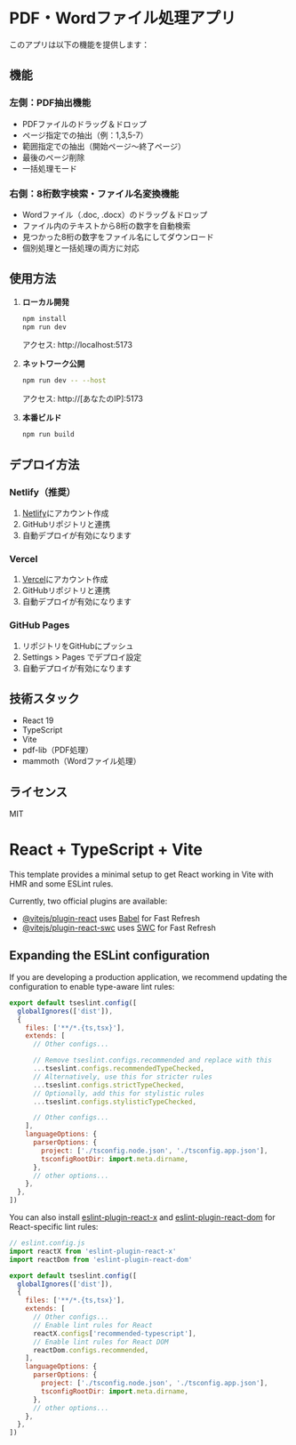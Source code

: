 # PDF・Wordファイル処理アプリ

このアプリは以下の機能を提供します：

## 機能

### 左側：PDF抽出機能
- PDFファイルのドラッグ＆ドロップ
- ページ指定での抽出（例：1,3,5-7）
- 範囲指定での抽出（開始ページ〜終了ページ）
- 最後のページ削除
- 一括処理モード

### 右側：8桁数字検索・ファイル名変換機能
- Wordファイル（.doc, .docx）のドラッグ＆ドロップ
- ファイル内のテキストから8桁の数字を自動検索
- 見つかった8桁の数字をファイル名にしてダウンロード
- 個別処理と一括処理の両方に対応

## 使用方法

1. **ローカル開発**
   ```bash
   npm install
   npm run dev
   ```
   アクセス: http://localhost:5173

2. **ネットワーク公開**
   ```bash
   npm run dev -- --host
   ```
   アクセス: http://[あなたのIP]:5173

3. **本番ビルド**
   ```bash
   npm run build
   ```

## デプロイ方法

### Netlify（推奨）
1. [Netlify](https://netlify.com)にアカウント作成
2. GitHubリポジトリと連携
3. 自動デプロイが有効になります

### Vercel
1. [Vercel](https://vercel.com)にアカウント作成
2. GitHubリポジトリと連携
3. 自動デプロイが有効になります

### GitHub Pages
1. リポジトリをGitHubにプッシュ
2. Settings > Pages でデプロイ設定
3. 自動デプロイが有効になります

## 技術スタック
- React 19
- TypeScript
- Vite
- pdf-lib（PDF処理）
- mammoth（Wordファイル処理）

## ライセンス
MIT

# React + TypeScript + Vite

This template provides a minimal setup to get React working in Vite with HMR and some ESLint rules.

Currently, two official plugins are available:

- [@vitejs/plugin-react](https://github.com/vitejs/vite-plugin-react/blob/main/packages/plugin-react) uses [Babel](https://babeljs.io/) for Fast Refresh
- [@vitejs/plugin-react-swc](https://github.com/vitejs/vite-plugin-react/blob/main/packages/plugin-react-swc) uses [SWC](https://swc.rs/) for Fast Refresh

## Expanding the ESLint configuration

If you are developing a production application, we recommend updating the configuration to enable type-aware lint rules:

```js
export default tseslint.config([
  globalIgnores(['dist']),
  {
    files: ['**/*.{ts,tsx}'],
    extends: [
      // Other configs...

      // Remove tseslint.configs.recommended and replace with this
      ...tseslint.configs.recommendedTypeChecked,
      // Alternatively, use this for stricter rules
      ...tseslint.configs.strictTypeChecked,
      // Optionally, add this for stylistic rules
      ...tseslint.configs.stylisticTypeChecked,

      // Other configs...
    ],
    languageOptions: {
      parserOptions: {
        project: ['./tsconfig.node.json', './tsconfig.app.json'],
        tsconfigRootDir: import.meta.dirname,
      },
      // other options...
    },
  },
])
```

You can also install [eslint-plugin-react-x](https://github.com/Rel1cx/eslint-react/tree/main/packages/plugins/eslint-plugin-react-x) and [eslint-plugin-react-dom](https://github.com/Rel1cx/eslint-react/tree/main/packages/plugins/eslint-plugin-react-dom) for React-specific lint rules:

```js
// eslint.config.js
import reactX from 'eslint-plugin-react-x'
import reactDom from 'eslint-plugin-react-dom'

export default tseslint.config([
  globalIgnores(['dist']),
  {
    files: ['**/*.{ts,tsx}'],
    extends: [
      // Other configs...
      // Enable lint rules for React
      reactX.configs['recommended-typescript'],
      // Enable lint rules for React DOM
      reactDom.configs.recommended,
    ],
    languageOptions: {
      parserOptions: {
        project: ['./tsconfig.node.json', './tsconfig.app.json'],
        tsconfigRootDir: import.meta.dirname,
      },
      // other options...
    },
  },
])
```
